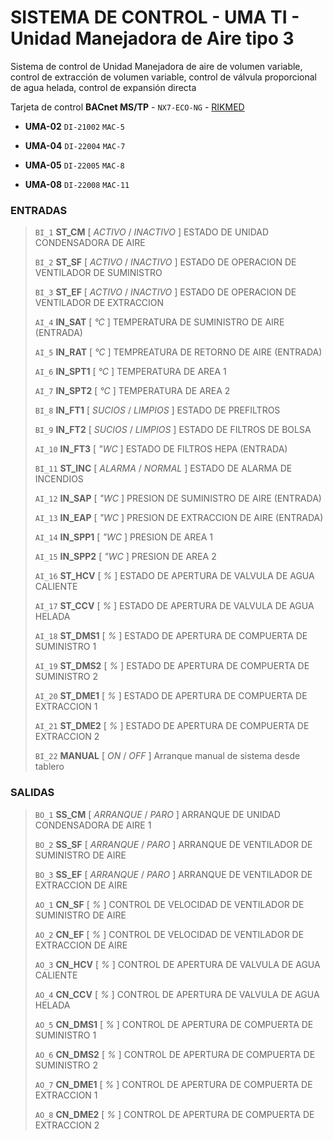 # SISTEMA DE CONTROL - UMA TI - Unidad Manejadora de Aire tipo 3

Sistema de control de Unidad Manejadora de aire de volumen variable, control de extracción de volumen variable, control de válvula proporcional de agua helada, control de expansión directa

Tarjeta de control **BACnet MS/TP** - `NX7-ECO-NG` - [RIKMED](www.rikmed.com 'Sistemas de control DDC')

- **UMA-02** `DI-21002` `MAC-5`

- **UMA-04** `DI-22004` `MAC-7`

- **UMA-05** `DI-22005` `MAC-8`

- **UMA-08** `DI-22008` `MAC-11`

### ENTRADAS

> `BI_1`		**ST_CM**			[ *ACTIVO* / *INACTIVO* ]	ESTADO DE UNIDAD CONDENSADORA DE AIRE
>
> `BI_2`		**ST_SF**			[ *ACTIVO* / *INACTIVO* ]	ESTADO DE OPERACION DE VENTILADOR DE SUMINISTRO
>
> `BI_3`		**ST_EF**			[ *ACTIVO* / *INACTIVO* ]	ESTADO DE OPERACION DE VENTILADOR DE EXTRACCION
>
> `AI_4`		**IN_SAT**			[ *°C* ]				    TEMPERATURA DE SUMINISTRO DE AIRE (ENTRADA)
>
> `AI_5`		**IN_RAT**			[ *°C* ]				    TEMPREATURA DE RETORNO DE AIRE (ENTRADA)
>
> `AI_6`		**IN_SPT1**			[ *°C* ]				    TEMPERATURA DE AREA 1
>
> `AI_7`		**IN_SPT2**			[ *°C* ]				    TEMPERATURA DE AREA 2
>
> `BI_8`		**IN_FT1**			[ *SUCIOS* / *LIMPIOS* ]	ESTADO DE PREFILTROS
>
> `BI_9`		**IN_FT2**			[ *SUCIOS* / *LIMPIOS* ]	ESTADO DE FILTROS DE BOLSA
>
> `AI_10`		**IN_FT3**			[ *"WC* ]				    ESTADO DE FILTROS HEPA (ENTRADA)
>
> `BI_11`		**ST_INC**			[ *ALARMA* / *NORMAL* ]		ESTADO DE ALARMA DE INCENDIOS
>
> `AI_12`		**IN_SAP**			[ *"WC* ]				    PRESION DE SUMINISTRO DE AIRE (ENTRADA)
>
> `AI_13`		**IN_EAP**			[ *"WC* ]				    PRESION DE EXTRACCION DE AIRE (ENTRADA)
>
> `AI_14`		**IN_SPP1**		    [ *"WC* ]				    PRESION DE AREA 1
>
> `AI_15`		**IN_SPP2**		    [ *"WC* ]				    PRESION DE AREA 2
>
> `AI_16`		**ST_HCV**			[ *%* ]					    ESTADO DE APERTURA DE VALVULA DE AGUA CALIENTE
>
> `AI_17`		**ST_CCV**			[ *%* ]					    ESTADO DE APERTURA DE VALVULA DE AGUA HELADA
>
> `AI_18`		**ST_DMS1**		    [ *%* ]					    ESTADO DE APERTURA DE COMPUERTA DE SUMINISTRO 1
>
> `AI_19`		**ST_DMS2**		    [ *%* ]					    ESTADO DE APERTURA DE COMPUERTA DE SUMINISTRO 2
>
> `AI_20`		**ST_DME1**		    [ *%* ]					    ESTADO DE APERTURA DE COMPUERTA DE EXTRACCION 1
>
> `AI_21`		**ST_DME2**		    [ *%* ]					    ESTADO DE APERTURA DE COMPUERTA DE EXTRACCION 2
>
> `BI_22`		**MANUAL**			[ *ON* / *OFF* ]			Arranque manual de sistema desde tablero
	
### SALIDAS

> `BO_1`		**SS_CM**			[ *ARRANQUE* / *PARO* ]		ARRANQUE DE UNIDAD CONDENSADORA DE AIRE 1
>
> `BO_2`		**SS_SF**			[ *ARRANQUE* / *PARO* ]		ARRANQUE DE VENTILADOR DE SUMINISTRO DE AIRE
>
> `BO_3`		**SS_EF**			[ *ARRANQUE* / *PARO* ]		ARRANQUE DE VENTILADOR DE EXTRACCION DE AIRE
>
> `AO_1`		**CN_SF**			[ *%* ]					    CONTROL DE VELOCIDAD DE VENTILADOR DE SUMINISTRO DE AIRE
>
> `AO_2`		**CN_EF**			[ *%* ]					    CONTROL DE VELOCIDAD DE VENTILADOR DE EXTRACCION DE AIRE
>
> `AO_3`		**CN_HCV**			[ *%* ]					    CONTROL DE APERTURA DE VALVULA DE AGUA CALIENTE
>
> `AO_4`		**CN_CCV**			[ *%* ]					    CONTROL DE APERTURA DE VALVULA DE AGUA HELADA
>
> `AO_5`		**CN_DMS1**			[ *%* ]					    CONTROL DE APERTURA DE COMPUERTA DE SUMINISTRO 1
>
> `AO_6`		**CN_DMS2**			[ *%* ]					    CONTROL DE APERTURA DE COMPUERTA DE SUMINISTRO 2
>
> `AO_7`		**CN_DME1**			[ *%* ]					    CONTROL DE APERTURA DE COMPUERTA DE EXTRACCION 1
>
> `AO_8`		**CN_DME2**			[ *%* ]					    CONTROL DE APERTURA DE COMPUERTA DE EXTRACCION 2